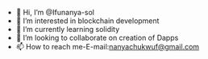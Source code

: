 - 👋 Hi, I’m @Ifunanya-sol
- 👀 I’m interested in blockchain development
- 🌱 I’m currently learning solidity
- 💞️ I’m looking to collaborate on creation of Dapps
- 📫 How to reach me-E-mail:nanyachukwuf@gmail.com

<!---
Ifunanya-sol/Ifunanya-sol is a ✨ special ✨ repository because its `README.md` (this file) appears on your GitHub profile.
You can click the Preview link to take a look at your changes.
--->
